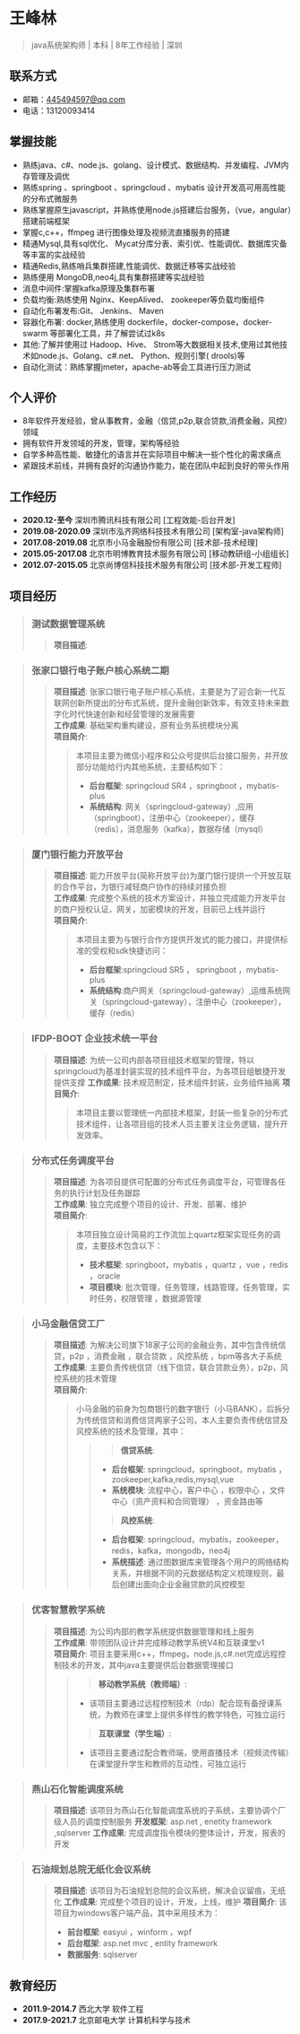 # 王峰林 
>java系统架构师 | 本科 | 8年工作经验 | 深圳


## 联系方式
- 邮箱：445494597@qq.com
- 电话：13120093414

## 掌握技能
- 熟练java、c#、node.js、golang、设计模式、数据结构、并发编程、JVM内存管理及调优
- 熟练spring 、springboot 、springcloud 、mybatis 设计开发高可用高性能的分布式微服务
- 熟练掌握原生javascript，并熟练使用node.js搭建后台服务，（vue，angular）搭建前端框架
- 掌握c,c++，ffmpeg 进行图像处理及视频流直播服务的搭建
- 精通Mysql,具有sql优化、 Mycat分库分表、索引优、性能调优、数据库灾备等丰富的实战经验
- 精通Redis,熟练哨兵集群搭建,性能调优、数据迁移等实战经验
- 熟练便用 MongoDB,neo4j,具有集群搭建等实战经验
- 消息中间件:掌握kafka原理及集群布署
- 负载均衡:熟练使用 Nginx、KeepAlived、 zookeeper等负载均衡组件
- 自动化布署发布:Git、 Jenkins、 Maven
- 容器化布署: docker,熟练使用 dockerfile，docker-compose，docker-swarm 等部署化工具，并了解尝试过k8s
- 其他:了解并使用过 Hadoop、Hive、 Strom等大数据相关技术,使用过其他技术如node.js、Golang、c#.net、 Python、规则引擎( drools)等
- 自动化测试：熟练掌握jmeter，apache-ab等会工具进行压力测试

## 个人评价
- 8年软件开发经验，曾从事教育，金融（信贷,p2p,联合贷款,消费金融，风控）领域
- 拥有软件开发领域的开发，管理，架构等经验
- 自学多种高性能、敏捷化的语言并在实际项目中解决一些个性化的需求痛点
- 紧跟技术前线，并拥有良好的沟通协作能力，能在团队中起到良好的带头作用

## 工作经历
* **2020.12-至今**     深圳市腾讯科技有限公司 [工程效能-后台开发]
* **2019.08-2020.09**  深圳市泓齐网络科技技术有限公司  [架构室-java架构师]
* **2017.08-2019.08**  北京市小马金融股份有限公司  [技术部-技术经理]
* **2015.05-2017.08**  北京市明博教育技术服务有限公司  [移动教研组-小组组长]
* **2012.07-2015.05**  北京尚博信科技技术服务有限公司  [技术部-开发工程师]

## 项目经历
> ### 测试数据管理系统
>> **项目描述**:

> ### 张家口银行电子账户核心系统二期 
>> **项目描述**: 张家口银行电子账户核心系统，主要是为了迎合新一代互联网创新所提出的分布式系统，提升金融创新效率，有效支持未来数字化时代快速创新和经营管理的发展需要   
>> **工作成果**: 基础架构重构建设，原有业务系统模块分离    
>> **项目简介**: 
>>> 本项目主要为微信小程序和公众号提供后台接口服务，并开放部分功能给行内其他系统，主要结构如下：  
>>>  - **后台框架**: springcloud SR4 ，springboot ，mybatis-plus
>>>  - **系统结构**: 网关（springcloud-gateway）,应用（springboot），注册中心（zookeeper），缓存 （redis），消息服务（kafka），数据存储（mysql）

> ### 厦门银行能力开放平台
>> **项目描述**: 能力开放平台(简称开放平台)为厦门银行提供一个开放互联的合作平台，为银行减轻商户协作的持续对接负担  
>> **工作成果**: 完成整个系统的技术方案设计，并独立完成能力开发平台的商户授权认证，网关，加密模块的开发，目前已上线并运行  
>> **项目简介**:   
>>> 本项目主要为与银行合作方提供开发式的能力接口，并提供标准的受权和sdk快捷访问：  
>>>  - **后台框架**:springcloud SR5 ， springboot ，mybatis-plus
>>>  - **系统结构**:商户网关（springcloud-gateway）,运维系统网关（springcloud-gateway），注册中心（zookeeper），缓存（redis）

> ### IFDP-BOOT 企业技术统一平台
>> **项目描述**: 为统一公司内部各项目组技术框架的管理，特以springcloud为基准封装实现的技术组件平台，为各项目组敏捷开发提供支撑
>> **工作成果**: 技术规范制定，技术组件封装，业务组件抽离
>> **项目简介**:
>>> 本项目主要以管理统一内部技术框架，封装一些复杂的分布式技术组件，让各项目组的技术人员主要关注业务逻辑，提升开发效率。

> ### 分布式任务调度平台  
>> **项目描述**: 为各项目提供可配置的分布式任务调度平台，可管理各任务的执行计划及任务跟踪  
>> **工作成果**: 独立完成整个项目的设计、开发、部署、维护  
>> **项目简介**:  
>>> 本项目独立设计简易的工作流加上quartz框架实现任务的调度，主要技术包含以下：  
>>> - **技术框架**: springboot，mybatis ，quartz ，vue ，redis ，oracle  
>>> - **项目模块**: 批次管理，任务管理，线路管理，任务管理，实时任务，权限管理 ，数据源管理  

> ### 小马金融信贷工厂
>> **项目描述**: 为解决公司旗下18家子公司的金融业务，其中包含传统信贷，p2p ，消费金融 ，联合贷款 ，风控系统 ，bpm等各大子系统
>> **工作成果**: 主要负责传统信贷（线下信贷，联合贷款业务），p2p，风控系统的技术管理  
>> **项目简介**:  
>>> 小马金融的前身为包商银行的数字银行（小马BANK），后拆分为传统信贷和消费信贷两家子公司，本人主要负责传统信贷及风控系统的技术及管理，其中：  
>>>> > **信贷系统**:  
>>>>  - **后台框架**: springcloud，springboot，mybatis ，zookeeper,kafka,redis,mysql,vue   
>>>>  - **系统模块**: 流程中心，客户中心 ，权限中心 ，文件中心（资产资料和合同管理） ，资金路由等   
>>>> > **风控系统**:  
>>>>  - **后台框架**: springcloud，mybatis，zookeeper，redis，kafka，mongodb，neo4j  
>>>>  - **系统描述**: 通过图数据库来管理各个用户的网络结构关系，并根据不同的元数据结构定义梳理规则，最后创建出面向企业金融贷款的风控模型  

> ### 优客智慧教学系统  
>> **项目描述**: 为公司内部的教学系统提供数据管理和线上服务    
>> **工作成果**: 带领团队设计并完成移动教学系统V4和互联课堂v1    
>> **项目简介**: 项目主要采用c++，ffmpeg，node.js,c#.net完成远程控制技术的开发，其中java主要提供后台数据管理接口  
>>> > **移动教学系统（教师端）**:  
>>> - 该项目主要通过远程控制技术（rdp）配合现有备授课系统，为教师在课堂上提供多样性的教学特色，可独立运行    
>>> > **互联课堂（学生端）**:  
>>> - 该项目主要通过配合教师端，使用直播技术（视频流传输）在课堂提升学生和教师的互动性，可独立运行 

> ### 燕山石化智能调度系统
>> **项目描述**: 该项目为燕山石化智能调度系统的子系统，主要协调个厂级人员的调度控制服务
>> **开发框架**: asp.net , enetity framework ,sqlserver
>> **工作成果**: 完成调度指令模块的整体设计，开发，报表的开发  

> ### 石油规划总院无纸化会议系统
>> **项目描述**: 该项目为石油规划总院的会议系统，解决会议留痕，无纸化
>> **工作成果**: 完成整个项目的设计，开发，上线，维护
>> **项目简介**: 该项目为windows客户端产品，其中采用技术为：
>> - **前台框架**: easyui ，winform ，wpf
>> - **后台框架**: asp.net mvc , entity framework 
>> - **数据服务**: sqlserver

## 教育经历
* **2011.9-2014.7** 西北大学 软件工程
* **2017.9-2021.7** 北京邮电大学 计算机科学与技术


 

 
